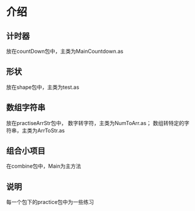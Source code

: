 # 介绍
## 计时器
放在countDown包中，主类为MainCountdown.as

## 形状
放在shape包中，主类为test.as

## 数组字符串
放在practiseArrStr包中，
数字转字符，主类为NumToArr.as；
数组转特定的字符串，主类为ArrToStr.as

## 组合小项目
在combine包中，Main为主方法
## 说明
每一个包下的practice包中为一些练习